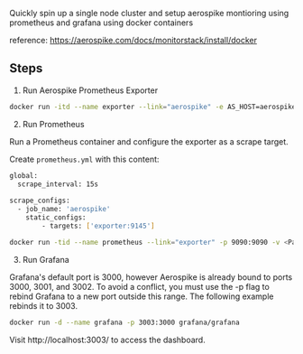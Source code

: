 Quickly spin up a single node cluster and setup aerospike montioring using prometheus and grafana using docker containers

reference: https://aerospike.com/docs/monitorstack/install/docker
## Steps 
1. Run Aerospike Prometheus Exporter
```bash
docker run -itd --name exporter --link="aerospike" -e AS_HOST=aerospike -e AS_PORT=3000 -e METRIC_LABELS="type='development',source='aerospike'" -p 9145:9145 aerospike/aerospike-prometheus-exporter:latest
```
2. Run Prometheus

Run a Prometheus container and configure the exporter as a scrape target.

Create `prometheus.yml` with this content:

```bash
global:
  scrape_interval: 15s
  ‎
scrape_configs:
  - job_name: 'aerospike'
    static_configs:
        - targets: ['exporter:9145']
```
```bash
docker run -tid --name prometheus --link="exporter" -p 9090:9090 -v <Path_of_prometheus.yml>:/etc/prometheus/prometheus.yml prom/prometheus:latest

```
3. Run Grafana

Grafana's default port is 3000, however Aerospike is already bound to ports 3000, 3001, and 3002. To avoid a conflict, you must use the -p flag to rebind Grafana to a new port outside this range. The following example rebinds it to 3003.

```bash
docker run -d --name grafana -p 3003:3000 grafana/grafana
```

Visit http://localhost:3003/ to access the dashboard.
